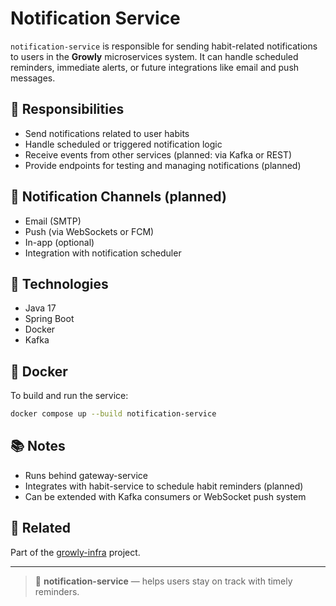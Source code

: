 # Notification Service

`notification-service` is responsible for sending habit-related notifications to users in the **Growly** microservices system. It can handle scheduled reminders, immediate alerts, or future integrations like email and push messages.

## 📌 Responsibilities

- Send notifications related to user habits
- Handle scheduled or triggered notification logic
- Receive events from other services (planned: via Kafka or REST)
- Provide endpoints for testing and managing notifications (planned)

## 🔔 Notification Channels (planned)

- Email (SMTP)
- Push (via WebSockets or FCM)
- In-app (optional)
- Integration with notification scheduler

## 🧰 Technologies

- Java 17
- Spring Boot
- Docker
- Kafka

## 🐳 Docker

To build and run the service:

```bash
docker compose up --build notification-service
```

## 📚 Notes
- Runs behind gateway-service
- Integrates with habit-service to schedule habit reminders (planned)
- Can be extended with Kafka consumers or WebSocket push system

## 🔗 Related
Part of the [growly-infra](https://github.com/LPF-24/growly-infra) project.

---

> 🔔 **notification-service** — helps users stay on track with timely reminders.